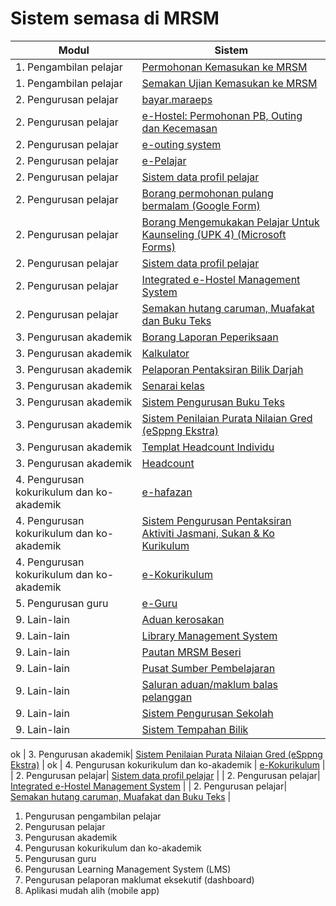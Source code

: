# Sistem semasa di MRSM

| Modul | Sistem |
|--------|--------|
| 1. Pengambilan pelajar | [Permohonan Kemasukan ke MRSM](../../maklumat-asas/pengenalan-mrsm/pautan/sistem.md) |
| 1. Pengambilan pelajar | [Semakan Ujian Kemasukan ke MRSM](https://mrsm.mara.gov.my/MARATawaranf1/frmLoginSemakanF1.aspx) |
| 2. Pengurusan pelajar | [bayar.maraeps](https://bayar.maraeps.my/login) |
| 2. Pengurusan pelajar | [e-Hostel: Permohonan PB, Outing dan Kecemasan](http://www.e-hostel.net/joba_hostel/loginPenjaga.php) |
| 2. Pengurusan pelajar | [e-outing system](http://www.e-hostel.net/putra_outing/) |
| 2. Pengurusan pelajar | [e-Pelajar](http://www.mrsmkotakinabalu.edu.my/epelajar/login.asp) |
| 2. Pengurusan pelajar | [Sistem data profil pelajar](http://www.uppmlgg.com/esppng/esppngextra/menuxxx_login.asp) |
| 2. Pengurusan pelajar | [Borang permohonan pulang bermalam (Google Form)](https://docs.google.com/forms/d/e/1FAIpQLScJqR1fAepW8t35u-HG3jgid7SXLW8gXjoLbEz0KXsFV-5_Qw/viewform) |
| 2. Pengurusan pelajar | [Borang Mengemukakan Pelajar Untuk Kaunseling (UPK 4) (Microsoft Forms)](https://forms.office.com/pages/responsepage.aspx?id=gkACjlBbekSQabWlR-NKMPUt-QDdaPBIrdbGqYaXNrFUN0VVSk5WSTBZTjNDSjg2U05CVFpTUVY5Uy4u) |
| 2. Pengurusan pelajar| [Sistem data profil pelajar](http://www.uppmlgg.com/esppng/esppngextra/menuxxx_login.asp)                 |
| 2. Pengurusan pelajar| [Integrated e-Hostel Management System](http://e-hostel.net/trans_hostel)                       |
| 2. Pengurusan pelajar| [Semakan hutang caruman, Muafakat dan Buku Teks](https://form.jotform.com/223253997071461)                   |
| 3. Pengurusan akademik | [Borang Laporan Peperiksaan](http://examreportofficialuppmlgg168.uppmlgg.com/index.asp) |
| 3. Pengurusan akademik | [Kalkulator](http://kalkulatorpng4mrsm.uppmlgg.com/calculatorPNGatas.asp) |
| 3. Pengurusan akademik | [Pelaporan Pentaksiran Bilik Darjah](https://mylink.la/nurmujahadah02) |
| 3. Pengurusan akademik | [Senarai kelas](http://www.uppmlgg.com/senaraikelas.html) |
| 3. Pengurusan akademik | [Sistem Pengurusan Buku Teks](http://pspbaitulilmitmfs.com/spteks/login.php) |
| 3. Pengurusan akademik| [Sistem Penilaian Purata Nilaian Gred (eSppng Ekstra)](https://uppmmrsmlangkawi.com/esppng)             |
| 3. Pengurusan akademik | [Templat Headcount Individu](https://maranet-my.sharepoint.com/:x:/g/personal/joespenzal_mara_gov_my/EfRb-OhMT8hFqlBPfSu8GZ4BpVBxAzzcNXAz_KWWl_VyFw?e=FqpV7A) |
| 3. Pengurusan akademik  | [Headcount](https://maranet-my.sharepoint.com/:x:/r/personal/suria_hanapiah_mara_gov_my/_layouts/15/Doc.aspx?sourcedoc=%7BC496C963-0268-4C7C-A5CE-08D335FFED5E%7D&file=T5-HEADCOUNT%20BESERI%202023.xlsx&action=default&mobileredirect=true) |
| 4. Pengurusan kokurikulum dan ko-akademik | [e-hafazan](http://ehafazanua.com/mrsmkp.html?button=LAMAN+UTAMA%0D%0A) |
| 4. Pengurusan kokurikulum dan ko-akademik | [Sistem Pengurusan Pentaksiran Aktiviti Jasmani, Sukan & Ko Kurikulum](http://syspajskxxxonline.uppmlgg.com/index_pajsk.asp) |
| 4. Pengurusan kokurikulum dan ko-akademik | [e-Kokurikulum](http://www.mrsmserting.com/SKOQ/Contents/loginKoq.asp)|
| 5. Pengurusan guru | [e-Guru](http://www.mrsmsemporna.edu.my/skoq/contents/Loginguru.asp) |
| 9. Lain-lain | [Aduan kerosakan](https://mrsmict.wixsite.com/mrsmkkmaintainance/aduan-kerosakkan) |
| 9. Lain-lain | [Library Management System](http://pspmrsmsaskualakangsar.com/) |
| 9. Lain-lain | [Pautan MRSM Beseri](https://mylink.la/mrsmbeseri) |
| 9. Lain-lain | [Pusat Sumber Pembelajaran](https://www.pspbaitulilmi.com/) |
| 9. Lain-lain | [Saluran aduan/maklum balas pelanggan](https://form.jotform.com/210074491832452) |
| 9. Lain-lain | [Sistem Pengurusan Sekolah](https://mrsm.awfatech.com/sas/) |
| 9. Lain-lain | [Sistem Tempahan Bilik](http://www.pspmrsmkputra.com/cendana/mrbs/web/day.php?year=2023&month=09&day=04&area=17&room=0) |

ok | 3. Pengurusan akademik| [Sistem Penilaian Purata Nilaian Gred (eSppng Ekstra)](https://uppmmrsmlangkawi.com/esppng)             |
ok | 4. Pengurusan kokurikulum dan ko-akademik | [e-Kokurikulum](http://www.mrsmserting.com/SKOQ/Contents/loginKoq.asp)                                   |
| 2. Pengurusan pelajar| [Sistem data profil pelajar](http://www.uppmlgg.com/esppng/esppngextra/menuxxx_login.asp)                 |
| 2. Pengurusan pelajar| [Integrated e-Hostel Management System](http://e-hostel.net/trans_hostel)                       |
| 2. Pengurusan pelajar| [Semakan hutang caruman, Muafakat dan Buku Teks](https://form.jotform.com/223253997071461)                   |

1. Pengurusan pengambilan pelajar 
2. Pengurusan pelajar 
3. Pengurusan akademik 
4. Pengurusan kokurikulum dan ko-akademik
5. Pengurusan guru 
6. Pengurusan Learning Management System (LMS) 
7. Pengurusan pelaporan maklumat eksekutif (dashboard) 
8. Aplikasi mudah alih (mobile app)